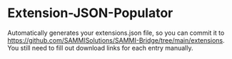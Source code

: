 # Extension-JSON-Populator
Automatically generates your extensions.json file, so you can commit it to https://github.com/SAMMISolutions/SAMMI-Bridge/tree/main/extensions. 
You still need to fill out download links for each entry manually. 
